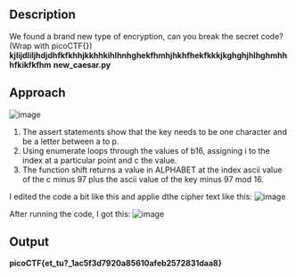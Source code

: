 ## Description
We found a brand new type of encryption, can you break the secret code? (Wrap with picoCTF{})
**kjlijdliljhdjdhfkfkhhjkkhhkihlhnhghekfhmhjhkhfhekfkkkjkghghjhlhghmhhhfkikfkfhm** **new_caesar.py**

## Approach
![image](https://github.com/pixie-nukes/picoCTF/assets/94845416/65ffee58-d9cf-4b46-b871-9f3b4d813129)

1. The assert statements show that the key needs to be one character and be a letter between a to p.
2. Using enumerate loops through the values of b16, assigning i to the index at a particular point and c the value.
3. The function shift returns a value in ALPHABET at the index ascii value of the c minus 97 plus the ascii value of the key minus 97 mod 16.

I edited the code a bit like this and applie dthe cipher text like this:
![image](https://github.com/pixie-nukes/picoCTF/assets/94845416/ece5a059-d615-46c0-8f12-7c97834cd81f)

After running the code, I got this:
![image](https://github.com/pixie-nukes/picoCTF/assets/94845416/7a8de320-fc5c-4f67-9175-7ca0fad2b020)


## Output
**picoCTF{et_tu?_1ac5f3d7920a85610afeb2572831daa8}**
